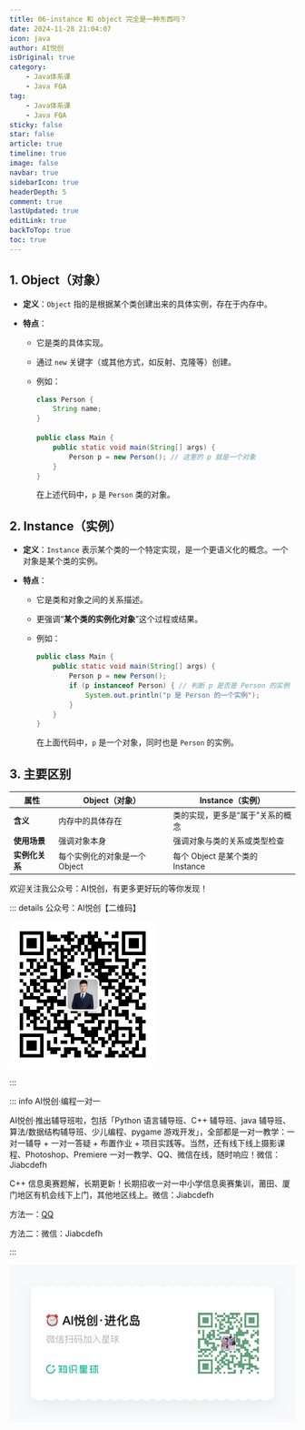 ```yaml
---
title: 06-instance 和 object 完全是一种东西吗？
date: 2024-11-28 21:04:07
icon: java
author: AI悦创
isOriginal: true
category: 
    - Java体系课
    - Java FQA
tag:
    - Java体系课
    - Java FQA
sticky: false
star: false
article: true
timeline: true
image: false
navbar: true
sidebarIcon: true
headerDepth: 5
comment: true
lastUpdated: true
editLink: true
backToTop: true
toc: true
---
```


## 1. Object（对象）

- **定义**：`Object` 指的是根据某个类创建出来的具体实例，存在于内存中。

- **特点**：

    - 它是类的具体实现。

    - 通过 `new` 关键字（或其他方式，如反射、克隆等）创建。

    - 例如：

        ```java
        class Person {
            String name;
        }
        
        public class Main {
            public static void main(String[] args) {
                Person p = new Person(); // 这里的 p 就是一个对象
            }
        }
        ```

        在上述代码中，`p` 是 `Person` 类的对象。



## 2. Instance（实例）

- **定义**：`Instance` 表示某个类的一个特定实现，是一个更语义化的概念。一个对象是某个类的实例。

- **特点**：

    - 它是类和对象之间的关系描述。

    - 更强调“**某个类的实例化对象**”这个过程或结果。

    - 例如：

        ```java
        public class Main {
            public static void main(String[] args) {
                Person p = new Person();
                if (p instanceof Person) { // 判断 p 是否是 Person 的实例
                    System.out.println("p 是 Person 的一个实例");
                }
            }
        }
        ```

        在上面代码中，`p` 是一个对象，同时也是 `Person` 的实例。

## 3. 主要区别

| 属性           | Object（对象）                | Instance（实例）                 |
| -------------- | ----------------------------- | -------------------------------- |
| **含义**       | 内存中的具体存在              | 类的实现，更多是“属于”关系的概念 |
| **使用场景**   | 强调对象本身                  | 强调对象与类的关系或类型检查     |
| **实例化关系** | 每个实例化的对象是一个 Object | 每个 Object 是某个类的 Instance  |

















欢迎关注我公众号：AI悦创，有更多更好玩的等你发现！

::: details 公众号：AI悦创【二维码】

![](/gzh.jpg)

:::

::: info AI悦创·编程一对一

AI悦创·推出辅导班啦，包括「Python 语言辅导班、C++ 辅导班、java 辅导班、算法/数据结构辅导班、少儿编程、pygame 游戏开发」，全部都是一对一教学：一对一辅导 + 一对一答疑 + 布置作业 + 项目实践等。当然，还有线下线上摄影课程、Photoshop、Premiere 一对一教学、QQ、微信在线，随时响应！微信：Jiabcdefh

C++ 信息奥赛题解，长期更新！长期招收一对一中小学信息奥赛集训，莆田、厦门地区有机会线下上门，其他地区线上。微信：Jiabcdefh

方法一：[QQ](http://wpa.qq.com/msgrd?v=3&uin=1432803776&site=qq&menu=yes)

方法二：微信：Jiabcdefh

:::

![](/zsxq.jpg)
